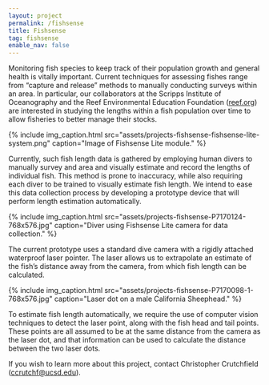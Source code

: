 ```yaml
---
layout: project
permalink: /fishsense
title: Fishsense
tag: fishsense
enable_nav: false
---
```

Monitoring fish species to keep track of their population growth and general health is vitally important. Current techniques for assessing fishes range from “capture and release” methods to manually conducting surveys within an area. In particular, our collaborators at the Scripps Institute of Oceanography and the Reef Environmental Education Foundation ([reef.org](https://www.reef.org/)) are interested in studying the lengths within a fish population over time to allow fisheries to better manage their stocks. 

{% include 
    img_caption.html
    src="assets/projects-fishsense-fishsense-lite-system.png"
    caption="Image of Fishsense Lite module."
%}
<!-- ![]({{"assets/projects-fishsense-fishsense-lite-system.png" | absolute_url}}) -->


Currently, such fish length data is gathered by employing human divers to manually survey and area and visually estimate and record the lengths of individual fish. This method is prone to inaccuracy, while also requiring each diver to be trained to visually estimate fish length. We intend to ease this data collection process by developing a prototype device that will perform length estimation automatically. 

{% include 
    img_caption.html
    src="assets/projects-fishsense-P7170124-768x576.jpg"
    caption="Diver using Fishsense Lite camera for data collection."
%}
<!-- ![]({{"assets/projects-fishsense-P7170124-768x576.jpg" | absolute_url}})
Diver using Fishsense Lite camera for data collection. -->
The current prototype uses a standard dive camera with a rigidly attached waterproof laser pointer. The laser allows us to extrapolate an estimate of the fish’s distance away from the camera, from which fish length can be calculated.

{% include 
    img_caption.html
    src="assets/projects-fishsense-P7170098-1-768x576.jpg"
    caption="Laser dot on a male California Sheephead."
%}
<!-- ![]({{"assets/projects-fishsense-P7170098-1-768x576.jpg" | absolute_url}})
Laser dot on a male California Sheephead. -->
To estimate fish length automatically, we require the use of computer vision techniques to detect the laser point, along with the fish head and tail points. These points are all assumed to be at the same distance from the camera as the laser dot, and that information can be used to calculate the distance between the two laser dots.

If you wish to learn more about this project, contact Christopher Crutchfield ([ccrutchf@ucsd.edu](ccrutchf@ucsd.edu)).